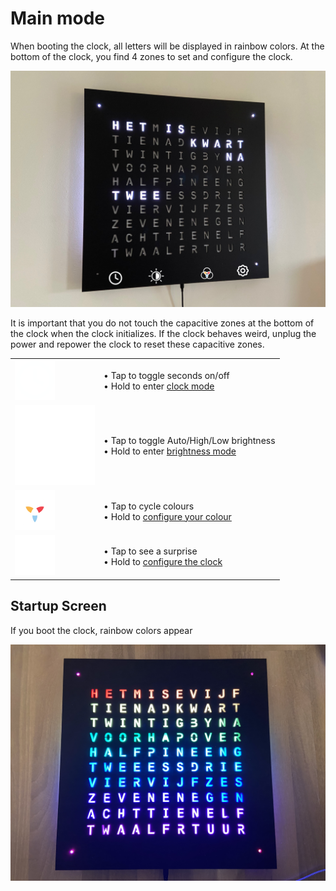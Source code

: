 # Main mode

When booting the clock, all letters will be displayed in rainbow colors. At the bottom of the clock, you find 4 zones to set and configure the clock.

![](images/main.png)

It is important that you do not touch the capacitive zones at the bottom of the clock when the clock initializes. If the clock behaves weird, unplug the power and repower the clock to reset these capacitive zones.

| | |
| -- | -- |
| <img src="images/clock.svg" width="64"> | &bull; Tap to toggle seconds on/off <br/>  &bull; Hold to enter [clock mode](clock.md)  |
| <img src="images/brightness.svg" with="64"> | &bull; Tap to toggle Auto/High/Low brightness <br/>  &bull; Hold to enter [brightness mode](brightness.md) |
| <img src="images/rgb.svg" width="64"> | &bull; Tap to cycle colours <br/>  &bull;  Hold to [configure your colour](colours.md)  |
| <img src="images/settings.svg" width="64"> | &bull; Tap to see a surprise <br/>  &bull; Hold to [configure the clock](settings.md)  |

## Startup Screen

If you boot the clock, rainbow colors appear

![](images/rainbow.jpeg)